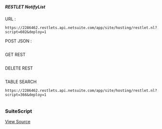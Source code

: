 ##### RESTLET NotifyList

URL :
```http request
https://2286462.restlets.api.netsuite.com/app/site/hosting/restlet.nl?script=602&deploy=1
```
POST JSON :
```json

```

GET REST
```http request

```

DELETE REST
```http request

```

TABLE SEARCH
```http request
https://2286462.restlets.api.netsuite.com/app/site/hosting/restlet.nl?script=366&deploy=1
```
```json

```

### SuiteScript

[View Source](src/FileCabinet/SuiteScripts/INFS/CRM2ERP/)
